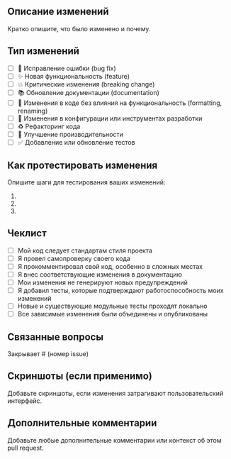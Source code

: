 ## Описание изменений

Кратко опишите, что было изменено и почему.

## Тип изменений

- [ ] 🐛 Исправление ошибки (bug fix)
- [ ] ✨ Новая функциональность (feature)
- [ ] 💥 Критические изменения (breaking change)
- [ ] 📚 Обновление документации (documentation)
- [ ] 🎨 Изменения в коде без влияния на функциональность (formatting, renaming)
- [ ] 🔧 Изменения в конфигурации или инструментах разработки
- [ ] ♻️ Рефакторинг кода
- [ ] 🚀 Улучшение производительности
- [ ] ✅ Добавление или обновление тестов

## Как протестировать изменения

Опишите шаги для тестирования ваших изменений:

1. 
2. 
3. 

## Чеклист

- [ ] Мой код следует стандартам стиля проекта
- [ ] Я провел самопроверку своего кода
- [ ] Я прокомментировал свой код, особенно в сложных местах
- [ ] Я внес соответствующие изменения в документацию
- [ ] Мои изменения не генерируют новых предупреждений
- [ ] Я добавил тесты, которые подтверждают работоспособность моих изменений
- [ ] Новые и существующие модульные тесты проходят локально
- [ ] Все зависимые изменения были объединены и опубликованы

## Связанные вопросы

Закрывает # (номер issue)

## Скриншоты (если применимо)

Добавьте скриншоты, если изменения затрагивают пользовательский интерфейс.

## Дополнительные комментарии

Добавьте любые дополнительные комментарии или контекст об этом pull request.
